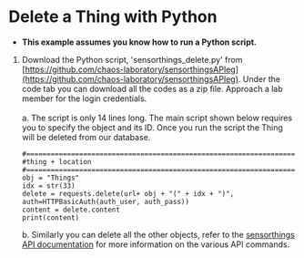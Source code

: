 # Delete a Thing with Python
- **This example assumes you know how to run a Python script.**
1. Download the Python script, 'sensorthings_delete.py' from [https://github.com/chaos-laboratory/sensorthingsAPIeg](https://github.com/chaos-laboratory/sensorthingsAPIeg). Under the code tab you can download all the codes as a zip file. Approach a lab member for the login credentials.
    </Br><Br/>
    a. The script is only 14 lines long. The main script shown below requires you to specify the object and its ID. Once you run the script the Thing will be deleted from our database.
    ```
    #========================================================================
    #thing + location
    #========================================================================
    obj = "Things"
    idx = str(33)
    delete = requests.delete(url+ obj + "(" + idx + ")", auth=HTTPBasicAuth(auth_user, auth_pass))
    content = delete.content
    print(content)
    ```
    b. Similarly you can delete all the other objects, refer to the [sensorthings API documentation](https://developers.sensorup.com/docs/) for more information on the various API commands.
